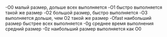 -O0 малый размер, дольше всех выполняется
-O1 быстро выполняется такой же размер
-O2 большой размер, быстро выполняется
-O3 выполняется дольше, чем O2 такой же размер
-Ofast наибольший размер быстрее всех выполняется
-0g среднее время выполнения средний размер
-0z наибольший размер выполняется как O0
